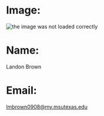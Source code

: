
# Image:
![the image was not loaded correctly](https://github.com/Landon-Brown1/1063-DS-Brown/my_face.jpg "image")

# Name:
Landon Brown 

# Email:
lmbrown0908@my.msutexas.edu
